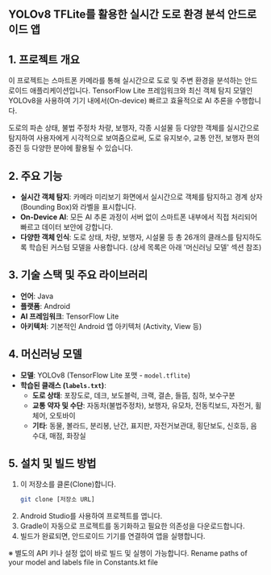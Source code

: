 ## YOLOv8 TFLite를 활용한 실시간 도로 환경 분석 안드로이드 앱

## 1. 프로젝트 개요

이 프로젝트는 스마트폰 카메라를 통해 실시간으로 도로 및 주변 환경을 분석하는 안드로이드 애플리케이션입니다. TensorFlow Lite 프레임워크와 최신 객체 탐지 모델인 YOLOv8을 사용하여 기기 내에서(On-device) 빠르고 효율적으로 AI 추론을 수행합니다.

도로의 파손 상태, 불법 주정차 차량, 보행자, 각종 시설물 등 다양한 객체를 실시간으로 탐지하여 사용자에게 시각적으로 보여줌으로써, 도로 유지보수, 교통 안전, 보행자 편의 증진 등 다양한 분야에 활용될 수 있습니다.

## 2. 주요 기능

- **실시간 객체 탐지**: 카메라 미리보기 화면에서 실시간으로 객체를 탐지하고 경계 상자(Bounding Box)와 라벨을 표시합니다.
- **On-Device AI**: 모든 AI 추론 과정이 서버 없이 스마트폰 내부에서 직접 처리되어 빠르고 데이터 보안에 강합니다.
- **다양한 객체 인식**: 도로 상태, 차량, 보행자, 시설물 등 총 26개의 클래스를 탐지하도록 학습된 커스텀 모델을 사용합니다. (상세 목록은 아래 '머신러닝 모델' 섹션 참조)

## 3. 기술 스택 및 주요 라이브러리

- **언어**: Java
- **플랫폼**: Android
- **AI 프레임워크**: TensorFlow Lite
- **아키텍처**: 기본적인 Android 앱 아키텍처 (Activity, View 등)

## 4. 머신러닝 모델

- **모델**: YOLOv8 (TensorFlow Lite 포맷 - `model.tflite`)
- **학습된 클래스 (`labels.txt`)**:
  - **도로 상태**: 포장도로, 데크, 보도블럭, 크랙, 결손, 들뜸, 침하, 보수구분
  - **교통 약자 및 수단**: 자동차(불법주정차), 보행자, 유모차, 전동킥보드, 자전거, 휠체어, 오토바이
  - **기타**: 동물, 볼라드, 분리봉, 난간, 표지판, 자전거보관대, 횡단보도, 신호등, 음수대, 매점, 화장실

## 5. 설치 및 빌드 방법

1.  이 저장소를 클론(Clone)합니다.
    ```bash
    git clone [저장소 URL]
    ```
2.  Android Studio를 사용하여 프로젝트를 엽니다.
3.  Gradle이 자동으로 프로젝트를 동기화하고 필요한 의존성을 다운로드합니다.
4.  빌드가 완료되면, 안드로이드 기기를 연결하여 앱을 실행합니다.

※ 별도의 API 키나 설정 없이 바로 빌드 및 실행이 가능합니다. Rename paths of your model and labels file in Constants.kt file
